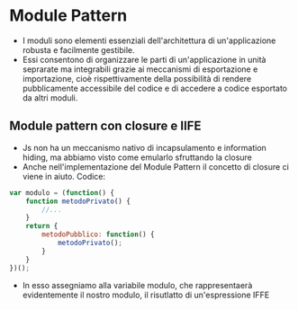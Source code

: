 # Module Pattern
+ I moduli sono elementi essenziali dell'architettura di un'applicazione robusta e facilmente gestibile. 
+ Essi consentono di organizzare le parti di un'applicazione in unità seprarate ma integrabili grazie ai meccanismi di esportazione e importazione, cioè rispettivamente della possibilità di rendere pubblicamente accessibile del codice e di accedere a codice esportato da altri moduli.

## Module pattern con closure e IIFE
+ Js non ha un meccanismo nativo di incapsulamento e information hiding, ma abbiamo visto come emularlo sfruttando la closure
+ Anche nell'implementazione del Module Pattern il concetto di closure ci viene in aiuto. Codice: 
``` js 
var modulo = (function() {
	function metodoPrivato() {
		//...
	}
	return {
		metodoPubblico: function() {
			metodoPrivato();
		}
	}
})();
```
+ In esso assegniamo alla variabile modulo, che rappresentaerà evidentemente il nostro modulo, il risutlatto di un'espressione IFFE